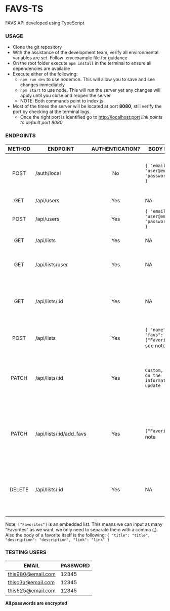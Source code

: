 # FAVS-TS
FAVS API developed using TypeScript

### USAGE
- Clone the git repository
- With the assistance of the development team, verify all environmental variables are set. Follow .env.example file for guidance
- On the root folder execute `npm install` in the terminal to ensure all dependencies are available
- Execute either of the following:
  - `npm run dev` to use nodemon. This will allow you to save and see changes immediately
  - `npm start` to use node. This will run the server yet any changes will apply until you close and reopen the server
  - NOTE: Both commands point to index.js
- Most of the times the server will be located at port **8080**, still verify the port by checking at the terminal logs.
  - Once the right port is identified go to [http://localhost:port](http://localhost:8080) _link points to default port 8080_

### ENDPOINTS
| METHOD | ENDPOINT | AUTHENTICATION? | BODY FORMAT | OUTCOME |
| :----: | -------- | :-------------: | ----------- | ------- |
| POST | /auth/local | No | `{ "email": "user@email.com", "password": "pwd" }` | Returns a token for auth, unless data is incorrect |
| GET | /api/users   | Yes | NA | Returns all users |
| POST | /api/users   | Yes | `{ "email": "user@email.com", "password": "pwd" }` | Creates a new user |
| GET | /api/lists   | Yes | NA | Returns all lists from all users |
| GET | /api/lists/user | Yes | NA | Returns all lists of the user logged in |
| GET | /api/lists/:id | Yes | NA | Returns a list if the user logged in is the owner of the list |
| POST | /api/lists | Yes | `{ "name": "name", "favs": ["Favorites"] }` see note | Creates a new list for the user logged in |
| PATCH | /api/lists/:id | Yes | `Custom, depends on the information to update` | Updates a list as long as the user logged in is the owner of the list |
| PATCH | /api/lists/:id/add_favs | Yes | `["Favorites"]` see note | Adds the list of favorites as long as the user logged in is the owner of the list |
| DELETE | /api/lists/:id | Yes | NA | Deletes a list as long as the user logged in is the owner of the list |

Note: `["Favorites"]` is an embedded list. This means we can input as many "Favorites" as we want, we only need to separate them with a comma (,). Also the body of a favorite itself is the following: `{ "title": "title", "description": "description", "link": "link" }`

### TESTING USERS
| EMAIL | PASSWORD |
| ----- | -------- |
| this980@email.com | 12345 |
| thisc3a@email.com | 12345 |
| this625@email.com | 12345 |

**All passwords are encrypted**
